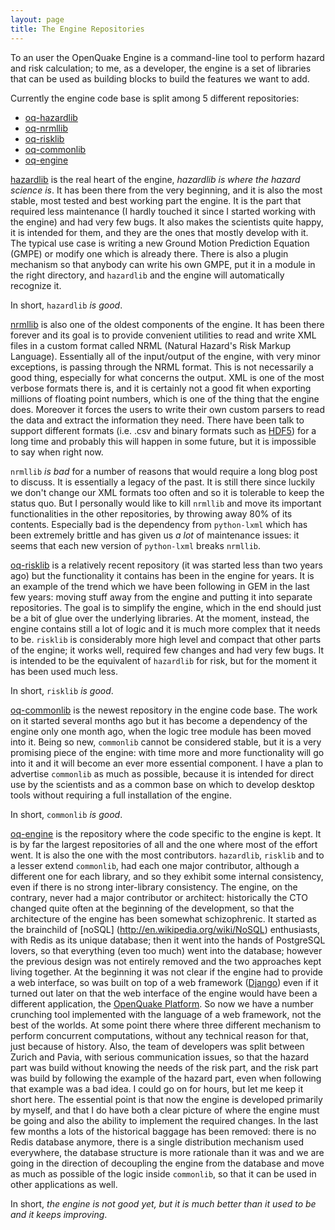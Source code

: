 ```yaml
---
layout: page
title: The Engine Repositories
---
```



To an user the OpenQuake Engine is a command-line tool to perform
hazard and risk calculation; to me, as a developer, the engine is
a set of libraries that can be used as building blocks to build
the features we want to add.

Currently the engine code base is split among 5 different repositories:

- [oq-hazardlib](https://github.com/gem/oq-hazardlib)
- [oq-nrmllib](https://github.com/gem/oq-nrmllib)
- [oq-risklib](https://github.com/gem/oq-risklib)
- [oq-commonlib](https://github.com/gem/oq-commonlib)
- [oq-engine](https://github.com/gem/oq-engine)

[hazardlib](https://github.com/gem/oq-hazardlib) is the real heart
of the engine, *hazardlib is where the hazard science is*. It has been there
from the very beginning, and it is also the most stable, most tested
and best working part the engine. It is the part that required less
maintenance (I hardly touched it since I started working with
the engine) and had very few bugs. It also makes the scientists
quite happy, it is intended for them, and they are the ones that
mostly develop with it. The typical use case is writing
a new Ground Motion Prediction Equation (GMPE) or modify one
which is already there. There is also a plugin mechanism so
that anybody can write his own GMPE, put it in a module
in the right directory, and `hazardlib` and the engine
will automatically recognize it.

In short, `hazardlib` *is good*.

[nrmllib](https://github.com/gem/oq-nrmllib) is also one of the oldest
components of the engine. It has been there forever and its goal is to
provide convenient utilities to read and write XML files in a custom
format called NRML (Natural Hazard's Risk Markup
Language). Essentially all of the input/output of the engine, with
very minor exceptions, is passing through the NRML format. This is not
necessarily a good thing, especially for what concerns the output. XML
is one of the most verbose formats there is, and it is certainly not a
good fit when exporting millions of floating point numbers, which is
one of the thing that the engine does.  Moreover it forces the users
to write their own custom parsers to read the data and extract the
information they need. There have been talk to support different
formats (i.e. .csv and binary formats such as
[HDF5](http://www.hdfgroup.org/HDF5/)) for a long time and probably
this will happen in some future, but it is impossible to say when
right now.

`nrmllib` *is bad* for a number of reasons that would require a long
blog post to discuss. It is essentially a legacy of the past. It is
still there since luckily we don't change our XML formats too often
and so it is tolerable to keep the status quo. But I personally would
like to kill `nrmllib` and move its important functionalities in the
other repositories, by throwing away 80% of its contents. Especially
bad is the dependency from `python-lxml` which has been extremely
brittle and has given us *a lot* of maintenance issues: it seems that
each new version of `python-lxml` breaks `nrmllib`.

[oq-risklib](https://github.com/gem/oq-risklib) is a relatively recent
repository (it was started less than two years ago) but the
functionality it contains has been in the engine for years. It is
an example of the trend which we have been following in GEM in
the last few years: moving stuff away from the engine and putting it
into separate repositories. The goal is to simplify the engine,
which in the end should just be a bit of glue over the underlying
libraries. At the moment, instead, the engine contains still a
lot of logic and it is much more complex that it needs to be.
`risklib` is considerably more high level and compact that
other parts of the engine; it works well, required few changes
and had very few bugs. It is intended to be the equivalent of
`hazardlib` for risk, but for the moment it has been used much
less.

In short, `risklib` *is good*.

[oq-commonlib](https://github.com/gem/oq-commonlib) is the newest
repository in the engine code base. The work on it started several
months ago but it has become a dependency of the engine only one
month ago, when the logic tree module has been moved into it.
Being so new, `commonlib` cannot be considered stable, but it is
a very promising piece of the engine: with time more and more
functionality will go into it and it will become an ever more
essential component. I have a plan to advertise `commonlib` as
much as possible, because it is intended for direct use by
the scientists and as a common base on which to develop desktop
tools without requiring a full installation of the engine.

In short, `commonlib` *is good*.

[oq-engine](https://github.com/gem/oq-engine) is the repository where
the code specific to the engine is kept. It is by far the largest
repositories of all and the one where most of the effort went. It is
also the one with the most contributors. `hazardlib`, `risklib` and to
a lesser extend `commonlib`, had each one major contributor, although
a different one for each library, and so they exhibit some internal
consistency, even if there is no strong inter-library consistency. The
engine, on the contrary, never had a major contributor or architect:
historically the CTO changed quite often at the beginning of the
development, so that the architecture of the engine has been
somewhat schizophrenic. It started as the brainchild of [noSQL]
(http://en.wikipedia.org/wiki/NoSQL)
enthusiasts, with Redis as its unique database; then it went into the
hands of PostgreSQL lovers, so that everything (even too much) went into
the database; however the previous design was not entirely removed and the two
approaches kept living together. At the beginning it was not clear if
the engine had to provide a web interface, so was built on top of a web
framework ([Django](https://www.djangoproject.com/)) even if it turned out
later on that the web
interface of the engine would have been a different application, the
[OpenQuake Platform](http://www.globalquakemodel.org/openquake/about/platform/).
So now we have a number crunching tool implemented with the
language of a web framework, not the best of the worlds. At some point
there where three different mechanism to perform concurrent
computations, without any technical reason for that, just because of
history.  Also, the team of developers was split between Zurich and
Pavia, with serious communication issues, so that the hazard part was
build without knowing the needs of the risk part, and the risk part
was build by following the example of the hazard part, even when
following that example was a bad idea. I could go on for hours,
but let me keep it short here. The essential point is that now the
engine is developed primarily by myself, and that I do have both a
clear picture of where the engine must be going and also the ability
to implement the required changes. In the last few months a lots of
the historical baggage has been removed: there is no Redis database
anymore, there is a single distribution mechanism used everywhere, the
database structure is more rationale than it was and we are going in
the direction of decoupling the engine from the database and move as
much as possible of the logic inside `commonlib`, so that it can be
used in other applications as well.

In short, *the engine is not good yet, but it is much better than it
used to be and it keeps improving*.

